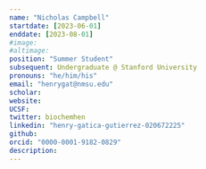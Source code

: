 ```yaml
---
name: "Nicholas Campbell"
startdate: [2023-06-01]
enddate: [2023-08-01]
#image:
#altimage:
position: "Summer Student"
subsequent: Undergraduate @ Stanford University
pronouns: "he/him/his"
email: "henrygat@nmsu.edu"
scholar:
website:
UCSF:
twitter: biochemhen
linkedin: "henry-gatica-gutierrez-020672225"
github:
orcid: "0000-0001-9182-0829"
description:
---
```

